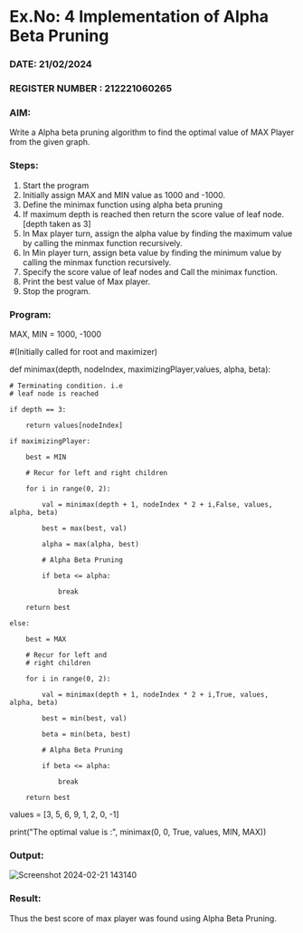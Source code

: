 # Ex.No: 4   Implementation of Alpha Beta Pruning 
### DATE:   21/02/2024                                                                         
### REGISTER NUMBER : 212221060265
### AIM: 
Write a Alpha beta pruning algorithm to find the optimal value of MAX Player from the given graph.
### Steps:
1. Start the program
2. Initially  assign MAX and MIN value as 1000 and -1000.
3.  Define the minimax function  using alpha beta pruning
4.  If maximum depth is reached then return the score value of leaf node. [depth taken as 3]
5.  In Max player turn, assign the alpha value by finding the maximum value by calling the minmax function recursively.
6.  In Min player turn, assign beta value by finding the minimum value by calling the minmax function recursively.
7.  Specify the score value of leaf nodes and Call the minimax function.
8.  Print the best value of Max player.
9.  Stop the program. 

### Program:

MAX, MIN = 1000, -1000
 

#(Initially called for root and maximizer)

def minimax(depth, nodeIndex, maximizingPlayer,values, alpha, beta):
  
    # Terminating condition. i.e
    # leaf node is reached
   
    if depth == 3:
    
        return values[nodeIndex]
 
    if maximizingPlayer:
      
        best = MIN
 
        # Recur for left and right children
        
        for i in range(0, 2):
             
            val = minimax(depth + 1, nodeIndex * 2 + i,False, values, alpha, beta)
            
            best = max(best, val)
            
            alpha = max(alpha, best)
 
            # Alpha Beta Pruning
            
            if beta <= alpha:
            
                break
          
        return best
      
    else:
    
        best = MAX
 
        # Recur for left and
        # right children
    
        for i in range(0, 2):
          
            val = minimax(depth + 1, nodeIndex * 2 + i,True, values, alpha, beta)
            
            best = min(best, val)
            
            beta = min(beta, best)
 
            # Alpha Beta Pruning
            
            if beta <= alpha:
            
                break
          
        return best
      
values = [3, 5, 6, 9, 1, 2, 0, -1] 

print("The optimal value is :", minimax(0, 0, True, values, MIN, MAX))

### Output:


![Screenshot 2024-02-21 143140](https://github.com/DrUmaRaniV/AI_Lab_2023-24/assets/159005642/9814ca96-43f8-4ecd-9ec4-b348b6ab7cf0)


### Result:
Thus the best score of max player was found using Alpha Beta Pruning.
